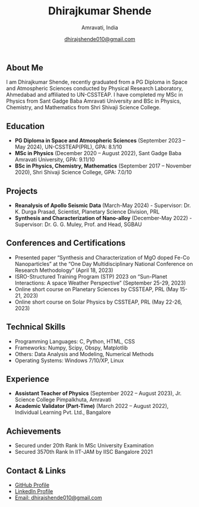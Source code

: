 <html lang="en">
<head>
    <meta charset="UTF-8">
</head>
<body>
    <header>
        <h1>Dhirajkumar Shende</h1>
        <p>Amravati, India</p>
        <p><a href="mailto:dhirajshende010@gmail.com">dhirajshende010@gmail.com</a></p>
    </header>
    <div class="container">
        <section class="section">
            <h2>About Me</h2>
            <p>I am Dhirajkumar Shende, recently graduated from a PG Diploma in Space and Atmospheric Sciences conducted by Physical Research Laboratory, Ahmedabad and affiliated to UN-CSSTEAP. I have completed my MSc in Physics from Sant Gadge Baba Amravati University and BSc in Physics, Chemistry, and Mathematics from Shri Shivaji Science College.</p>
        </section>
        <section class="section">
            <h2>Education</h2>
            <ul>
                <li><strong>PG Diploma in Space and Atmospheric Sciences</strong> (September 2023 – May 2024), UN-CSSTEAP(PRL), GPA: 8.1/10</li>
                <li><strong>MSc in Physics</strong> (December 2020 – August 2022), Sant Gadge Baba Amravati University, GPA: 9.11/10</li>
                <li><strong>BSc in Physics, Chemistry, Mathematics</strong> (September 2017 – November 2020), Shri Shivaji Science College, GPA: 7.0/10</li>
            </ul>
        </section>
        <section class="section">
            <h2>Projects</h2>
            <ul>
                <li><strong>Reanalysis of Apollo Seismic Data</strong> (March-May 2024) - Supervisor: Dr. K. Durga Prasad, Scientist, Planetary Science Division, PRL</li>
                <li><strong>Synthesis and Characterization of Nano-alloy</strong> (December-May 2022) - Supervisor: Dr. G. G. Muley, Prof. and Head, SGBAU</li>
            </ul>
        </section>
        <section class="section">
            <h2>Conferences and Certifications</h2>
            <ul>
                <li>Presented paper “Synthesis and Characterization of MgO doped Fe-Co Nanoparticles” at the “One Day Multidisciplinary National Conference on Research Methodology” (April 18, 2023)</li>
                <li>ISRO-Structured Training Program (STP) 2023 on “Sun-Planet Interactions: A space Weather Perspective” (September 25-29, 2023)</li>
                <li>Online short course on Planetary Sciences by CSSTEAP, PRL (May 15-21, 2023)</li>
                <li>Online short course on Solar Physics by CSSTEAP, PRL (May 22-26, 2023)</li>
            </ul>
        </section>
        <section class="section">
            <h2>Technical Skills</h2>
            <ul>
                <li>Programming Languages: C, Python, HTML, CSS</li>
                <li>Frameworks: Numpy, Scipy, Obspy, Matplotlib</li>
                <li>Others: Data Analysis and Modeling, Numerical Methods</li>
                <li>Operating Systems: Windows 7/10/XP, Linux</li>
            </ul>
        </section>
        <section class="section">
            <h2>Experience</h2>
            <ul>
                <li><strong>Assistant Teacher of Physics</strong> (September 2022 – August 2023), Jr. Science College Pimpalkhuta, Amravati</li>
                <li><strong>Academic Validator (Part-Time)</strong> (March 2022 – August 2022), Individual Learning Pvt. Ltd., Bangalore</li>
            </ul>
        </section>
        <section class="section">
            <h2>Achievements</h2>
            <ul>
                <li>Secured under 20th Rank In MSc University Examination</li>
                <li>Secured 3570th Rank In IIT-JAM by IISC Bangalore 2021</li>
            </ul>
        </section>
        <section class="section">
            <h2>Contact & Links</h2>
            <ul>
                <li><a href="https://github.com/dshende12" target="_blank">GitHub Profile</a></li>
                <li><a href="https://www.linkedin.com/in/dshende12/" target="_blank">LinkedIn Profile</a></li>
                <li><a href="mailto:dhirajshende010@gmail.com">Email: dhirajshende010@gmail.com</a></li>
            </ul>
        </section>
    </div>
</body>
</html>
